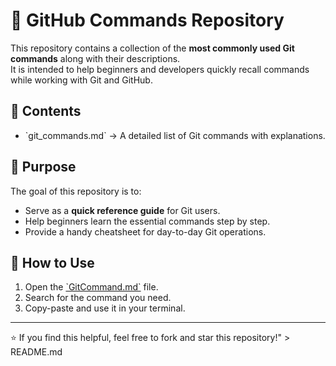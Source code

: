 # 🚀 GitHub Commands Repository

This repository contains a collection of the **most commonly used Git commands** along with their descriptions.  
It is intended to help beginners and developers quickly recall commands while working with Git and GitHub.

## 📘 Contents
- \`git_commands.md\` → A detailed list of Git commands with explanations.

## 🔹 Purpose
The goal of this repository is to:
- Serve as a **quick reference guide** for Git users.
- Help beginners learn the essential commands step by step.
- Provide a handy cheatsheet for day-to-day Git operations.

## 📂 How to Use
1. Open the [\`GitCommand.md\`](./GitCommand.md) file.
2. Search for the command you need.
3. Copy-paste and use it in your terminal.

---

⭐ If you find this helpful, feel free to fork and star this repository!" > README.md
